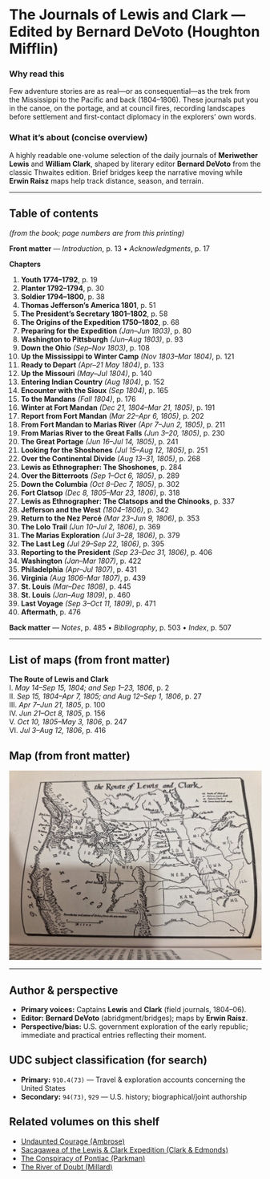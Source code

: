 # The Journals of Lewis and Clark — Edited by Bernard DeVoto (Houghton Mifflin)

### Why read this
Few adventure stories are as real—or as consequential—as the trek from the Mississippi to the Pacific and back (1804–1806). These journals put you in the canoe, on the portage, and at council fires, recording landscapes before settlement and first-contact diplomacy in the explorers’ own words.

### What it’s about (concise overview)
A highly readable one-volume selection of the daily journals of **Meriwether Lewis** and **William Clark**, shaped by literary editor **Bernard DeVoto** from the classic Thwaites edition. Brief bridges keep the narrative moving while **Erwin Raisz** maps help track distance, season, and terrain.

---

## Table of contents
*(from the book; page numbers are from this printing)*

**Front matter** — *Introduction*, p. 13 • *Acknowledgments*, p. 17

**Chapters**  
1. **Youth 1774–1792**, p. 19  
2. **Planter 1792–1794**, p. 30  
3. **Soldier 1794–1800**, p. 38  
4. **Thomas Jefferson’s America 1801**, p. 51  
5. **The President’s Secretary 1801–1802**, p. 58  
6. **The Origins of the Expedition 1750–1802**, p. 68  
7. **Preparing for the Expedition** *(Jan–Jun 1803)*, p. 80  
8. **Washington to Pittsburgh** *(Jun–Aug 1803)*, p. 93  
9. **Down the Ohio** *(Sep–Nov 1803)*, p. 108  
10. **Up the Mississippi to Winter Camp** *(Nov 1803–Mar 1804)*, p. 121  
11. **Ready to Depart** *(Apr–21 May 1804)*, p. 133  
12. **Up the Missouri** *(May–Jul 1804)*, p. 140  
13. **Entering Indian Country** *(Aug 1804)*, p. 152  
14. **Encounter with the Sioux** *(Sep 1804)*, p. 165  
15. **To the Mandans** *(Fall 1804)*, p. 176  
16. **Winter at Fort Mandan** *(Dec 21, 1804–Mar 21, 1805)*, p. 191  
17. **Report from Fort Mandan** *(Mar 22–Apr 6, 1805)*, p. 202  
18. **From Fort Mandan to Marias River** *(Apr 7–Jun 2, 1805)*, p. 211  
19. **From Marias River to the Great Falls** *(Jun 3–20, 1805)*, p. 230  
20. **The Great Portage** *(Jun 16–Jul 14, 1805)*, p. 241  
21. **Looking for the Shoshones** *(Jul 15–Aug 12, 1805)*, p. 251  
22. **Over the Continental Divide** *(Aug 13–31, 1805)*, p. 268  
23. **Lewis as Ethnographer: The Shoshones**, p. 284  
24. **Over the Bitterroots** *(Sep 1–Oct 6, 1805)*, p. 289  
25. **Down the Columbia** *(Oct 8–Dec 7, 1805)*, p. 302  
26. **Fort Clatsop** *(Dec 8, 1805–Mar 23, 1806)*, p. 318  
27. **Lewis as Ethnographer: The Clatsops and the Chinooks**, p. 337  
28. **Jefferson and the West** *(1804–1806)*, p. 342  
29. **Return to the Nez Percé** *(Mar 23–Jun 9, 1806)*, p. 353  
30. **The Lolo Trail** *(Jun 10–Jul 2, 1806)*, p. 369  
31. **The Marias Exploration** *(Jul 3–28, 1806)*, p. 379  
32. **The Last Leg** *(Jul 29–Sep 22, 1806)*, p. 395  
33. **Reporting to the President** *(Sep 23–Dec 31, 1806)*, p. 406  
34. **Washington** *(Jan–Mar 1807)*, p. 422  
35. **Philadelphia** *(Apr–Jul 1807)*, p. 431  
36. **Virginia** *(Aug 1806–Mar 1807)*, p. 439  
37. **St. Louis** *(Mar–Dec 1808)*, p. 445  
38. **St. Louis** *(Jan–Aug 1809)*, p. 460  
39. **Last Voyage** *(Sep 3–Oct 11, 1809)*, p. 471  
40. **Aftermath**, p. 476

**Back matter** — *Notes*, p. 485 • *Bibliography*, p. 503 • *Index*, p. 507

---

## List of maps (from front matter)
**The Route of Lewis and Clark**  
I. *May 14–Sep 15, 1804; and Sep 1–23, 1806*, p. 2  
II. *Sep 15, 1804–Apr 7, 1805; and Aug 12–Sep 1, 1806*, p. 27  
III. *Apr 7–Jun 21, 1805*, p. 100  
IV. *Jun 21–Oct 8, 1805*, p. 156  
V. *Oct 10, 1805–May 3, 1806*, p. 247  
VI. *Jul 3–Aug 12, 1806*, p. 416

## Map (from front matter)
![Map](JournalsOfLewisClark_Maps2.jpg)

---

## Author & perspective
- **Primary voices:** Captains **Lewis** and **Clark** (field journals, 1804–06).  
- **Editor:** **Bernard DeVoto** (abridgment/bridges); maps by **Erwin Raisz**.  
- **Perspective/bias:** U.S. government exploration of the early republic; immediate and practical entries reflecting their moment.

## UDC subject classification (for search)
- **Primary:** `910.4(73)` — Travel & exploration accounts concerning the United States  
- **Secondary:** `94(73)`, `929` — U.S. history; biographical/joint authorship

## Related volumes on this shelf
- [Undaunted Courage (Ambrose)](UndauntedCourage_Ambrose.md)  
- [Sacagawea of the Lewis & Clark Expedition (Clark & Edmonds)](Sacagawea.md)  
- [The Conspiracy of Pontiac (Parkman)](ConspiracyOfPontiac_Parkman.md)  
- [The River of Doubt (Millard)](RiverOfDoubt_Millard.md)
